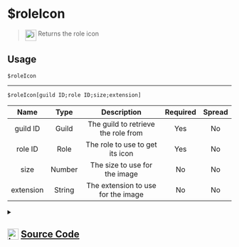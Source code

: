 # $roleIcon
> <img align="top" src="https://upload.wikimedia.org/wikipedia/commons/thumb/e/e4/Infobox_info_icon.svg/160px-Infobox_info_icon.svg.png?20150409153300" alt="image" width="25" height="auto"> Returns the role icon
## Usage
```
$roleIcon
```
---
```
$roleIcon[guild ID;role ID;size;extension]
```
| Name | Type | Description | Required | Spread
| :---: | :---: | :---: | :---: | :---: |
guild ID | Guild | The guild to retrieve the role from | Yes | No
role ID | Role | The role to use to get its icon | Yes | No
size | Number | The size to use for the image | No | No
extension | String | The extension to use for the image | No | No
<details>
<summary>
    
## <img align="top" src="https://cdn4.iconfinder.com/data/icons/iconsimple-logotypes/512/github-512.png" alt="image" width="25" height="auto">  [Source Code](https://github.com/tryforge/ForgeScript-V2/blob/main/src/native/roleIcon.ts)
    
</summary>
    
```ts
import { ImageExtension, ImageSize } from "discord.js"
import { ArgType, NativeFunction, Return } from "../structures"

export default new NativeFunction({
    name: "$roleIcon",
    version: "1.0.0",
    description: "Returns the role icon",
    brackets: false,
    args: [
        {
            name: "guild ID",
            description: "The guild to retrieve the role from",
            rest: false,
            required: true,
            type: ArgType.Guild,
        },
        {
            name: "role ID",
            description: "The role to use to get its icon",
            rest: false,
            required: true,
            pointer: 0,
            type: ArgType.Role,
        },
        {
            name: "size",
            description: "The size to use for the image",
            rest: false,
            type: ArgType.Number,
        },
        {
            name: "extension",
            description: "The extension to use for the image",
            rest: false,
            type: ArgType.String,
        },
    ],
    unwrap: true,
    execute(ctx, [, role, size, ext]) {
        return Return.success(
            (role ?? ctx.role)?.iconURL({
                extension: (ext as ImageExtension) || undefined,
                size: (size as ImageSize) || 2048,
            })
        )
    },
})

```
    
</details>
